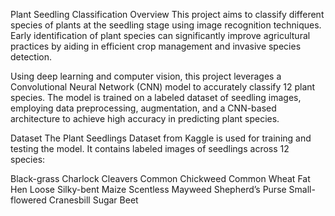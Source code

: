 Plant Seedling Classification
Overview
This project aims to classify different species of plants at the seedling stage using image recognition techniques. Early identification of plant species can significantly improve agricultural practices by aiding in efficient crop management and invasive species detection.

Using deep learning and computer vision, this project leverages a Convolutional Neural Network (CNN) model to accurately classify 12 plant species. The model is trained on a labeled dataset of seedling images, employing data preprocessing, augmentation, and a CNN-based architecture to achieve high accuracy in predicting plant species.

Dataset
The Plant Seedlings Dataset from Kaggle is used for training and testing the model. It contains labeled images of seedlings across 12 species:

Black-grass
Charlock
Cleavers
Common Chickweed
Common Wheat
Fat Hen
Loose Silky-bent
Maize
Scentless Mayweed
Shepherd’s Purse
Small-flowered Cranesbill
Sugar Beet
